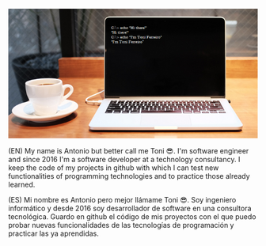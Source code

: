 <p align="center">
<img src="https://github.com/toniferr/toniferr/blob/master/img/image.png" alt="banner">
</p>

(EN) My name is Antonio but better call me Toni 😎. I'm software engineer and since 2016 I'm a software developer at a technology consultancy. I keep the code of my projects in github with which I can test new functionalities of programming technologies and to practice those already learned.

(ES) Mi nombre es Antonio pero mejor llámame Toni 😎. Soy ingeniero informático y desde 2016 soy desarrollador de software en una consultora tecnológica. Guardo en github el código de mis proyectos con el que puedo probar nuevas funcionalidades de las tecnologías de programación y practicar las ya aprendidas.
